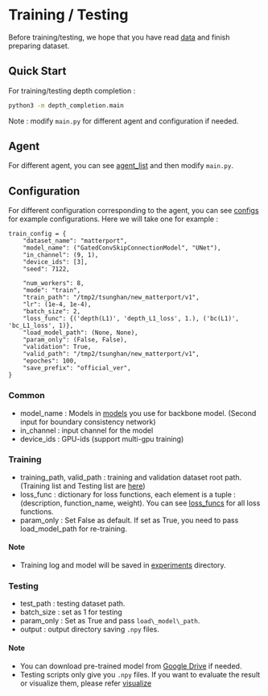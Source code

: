 # Training / Testing

Before training/testing, we hope that you have read [data](./data.md) and finish preparing dataset.

## Quick Start

For training/testing depth completion :

```bash
python3 -m depth_completion.main
```

Note : modify `main.py` for different agent and configuration if needed.

## Agent

For different agent, you can see [agent\_list](../depth_completion/agent/__init__.py) and then modify `main.py`.

## Configuration

For different configuration corresponding to the agent, you can see [configs](../depth_completion/config/) for example configurations. Here we will take one for example :

```
train_config = {
    "dataset_name": "matterport",
    "model_name": ("GatedConvSkipConnectionModel", "UNet"),
    "in_channel": (9, 1),
    "device_ids": [3],
    "seed": 7122,

    "num_workers": 8,
    "mode": "train",
    "train_path": "/tmp2/tsunghan/new_matterport/v1",
    "lr": (1e-4, 1e-4),
    "batch_size": 2,
    "loss_func": {('depth(L1)', 'depth_L1_loss', 1.), ('bc(L1)', 'bc_L1_loss', 1)},
    "load_model_path": (None, None),
    "param_only": (False, False),
    "validation": True,
    "valid_path": "/tmp2/tsunghan/new_matterport/v1",
    "epoches": 100,
    "save_prefix": "official_ver",
}
```

### Common

- model\_name : Models in [models](../depth_completion/models/model.py) you use for backbone model. (Second input for boundary consistency network)
- in\_channel : input channel for the model
- device\_ids : GPU-ids (support multi-gpu training)

### Training

- training\_path, valid\_path : training and validation dataset root path. (Training list and Testing list are [here](../depth_completion/data/data_list))
- loss\_func : dictionary for loss functions, each element is a tuple : (description, function\_name, weight). You can see [loss\_funcs](../depth_completion/utils/loss_func.py) for all loss functions.
- param\_only : Set False as default. If set as True, you need to pass load\_model\_path for re-training.

#### Note
- Training log and model will be saved in [experiments](../depth_completion/experiments) directory.

### Testing

- test\_path : testing dataset path.
- batch\_size : set as 1 for testing
- param\_only : Set as True and pass `load\_model\_path`.
- output : output directory saving `.npy` files.

#### Note 
- You can download pre-trained model from [Google Drive](https://drive.google.com/drive/folders/1gmQS2mkIs9KO4m-eTI1zfTnXiqNQYbTp?usp=sharing) if needed.
- Testing scripts only give you `.npy` files. If you want to evaluate the result or visualize them, please refer [visualize](./visualize.md)
